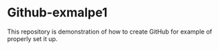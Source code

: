 # Github-exmalpe1
This repository is demonstration of how to create GitHub for example of properly set it up. 
